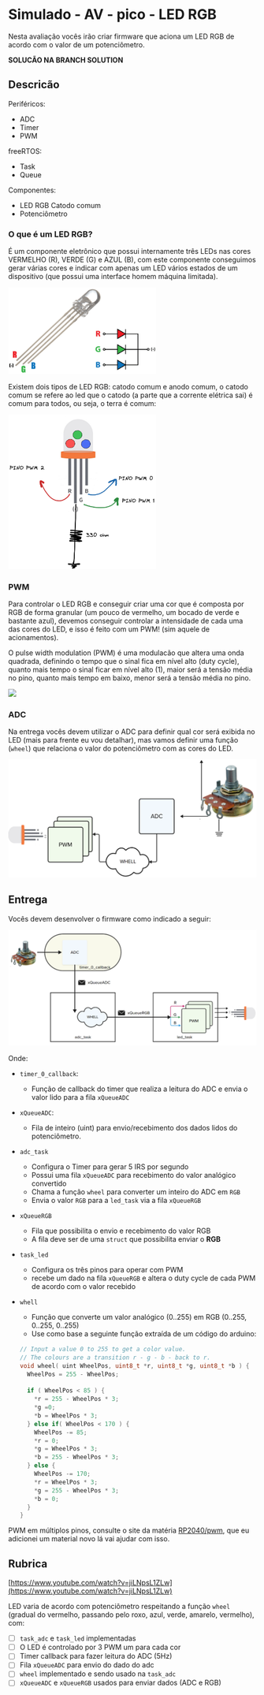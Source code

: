 # Simulado - AV - pico - LED RGB

Nesta avaliação vocês irão criar firmware que aciona um LED RGB de acordo com o valor de um potenciômetro. 

**SOLUCÃO NA BRANCH SOLUTION**

## Descricão

Periféricos:

- ADC
- Timer
- PWM 

freeRTOS:

- Task
- Queue

Componentes:

- LED RGB Catodo comum
- Potenciômetro

### O que é um LED RGB?

É um componente eletrônico que possui internamente três LEDs nas cores VERMELHO (R), VERDE (G) e AZUL (B), com este componente conseguimos gerar várias cores e indicar com apenas um LED vários estados de um dispositivo (que possui uma interface homem máquina limitada).

<img src="imgs/RGB-LED.png" width="300">

Existem dois tipos de LED RGB: catodo comum e anodo comum, o catodo comum se refere ao led que o catodo (a parte que a corrente elétrica sai) é comum para todos, ou seja, o terra é comum:

<img src="imgs/LED-Diagrama.png" width="300">

### PWM

Para controlar o LED RGB e conseguir criar uma cor que é composta por RGB de forma granular (um pouco de vermelho, um bocado de verde e bastante azul), devemos conseguir controlar a intensidade de cada uma das cores do LED, e isso é feito com um PWM! (sim aquele de acionamentos).

O pulse width modulation (PWM) é uma modulacão que altera uma onda quadrada, definindo o tempo que o sinal fica em nível alto (duty cycle), quanto mais tempo o sinal ficar em nível alto (1), maior será a tensão média no pino, quanto mais tempo em baixo, menor será a tensão média no pino.

![](http://www.mecaweb.com.br/eletronica/content/image/pwm_v1.gif)

### ADC

Na entrega vocês devem utilizar o ADC para definir qual cor será exibida no LED (mais para frente eu vou detalhar), mas vamos definir uma função (`wheel`) que relaciona o valor do potenciômetro com as cores do LED.

![](imgs/ADC.png)

## Entrega

Vocês devem desenvolver o firmware como indicado a seguir:

![](imgs/firmware.png)

Onde:

- `timer_0_callback`:
  - Função de callback do timer que realiza a leitura do ADC e envia o valor lido para a fila `xQueueADC`
  
- `xQueueADC`:
  - Fila de inteiro (uint) para envio/recebimento dos dados lidos do potenciômetro.
  
- `adc_task`
    - Configura o Timer para gerar 5 IRS por segundo  
    - Possui uma fila `xQueueADC` para recebimento do valor analógico convertido
    - Chama a função `wheel` para converter um inteiro do ADC em `RGB`
    - Envia o valor `RGB` para a `led_task` via a fila `xQueueRGB`
    
- `xQueueRGB` 
    - Fila que possibilita o envio e recebimento do valor RGB
    - A fila deve ser de uma `struct` que possibilita enviar o **RGB**
    
- `task_led`
    - Configura os três pinos para operar com PWM
    - recebe um dado na fila `xQueueRGB` e altera o duty cycle de cada PWM de acordo com o valor recebido
    
- `whell`
    - Função que converte um valor analógico (0..255) em RGB (0..255, 0..255, 0..255)
    - Use como base a seguinte função extraída de um código do arduino:
 
    ```c
    // Input a value 0 to 255 to get a color value.
    // The colours are a transition r - g - b - back to r.
    void wheel( uint WheelPos, uint8_t *r, uint8_t *g, uint8_t *b ) {
      WheelPos = 255 - WheelPos;

      if ( WheelPos < 85 ) {
        *r = 255 - WheelPos * 3;
        *g =0;
        *b = WheelPos * 3;
      } else if( WheelPos < 170 ) {
        WheelPos -= 85;
        *r = 0;
        *g = WheelPos * 3;
        *b = 255 - WheelPos * 3;
      } else {
        WheelPos -= 170;
        *r = WheelPos * 3;
        *g = 255 - WheelPos * 3;
        *b = 0;
      }
    }
    ```
    
PWM em múltiplos pinos, consulte o site da matéria [RP2040/pwm](https://insper-embarcados.github.io/site/rp2040/rp2040-pwm/), que eu adicionei um material novo lá vai ajudar com isso.
    
## Rubrica

[https://www.youtube.com/watch?v=jiLNpsL1ZLw](https://www.youtube.com/watch?v=jiLNpsL1ZLw)

LED varia de acordo com potenciômetro respeitando a função `wheel` (gradual do vermelho, passando pelo roxo, azul, verde, amarelo, vermelho), com:

- [ ] `task_adc` e `task_led` implementadas
- [ ] O LED é controlado por 3 PWM um para cada cor
- [ ] Timer callback para fazer leitura do ADC (5Hz)
- [ ] Fila `xQueueADC` para envio do dado do adc
- [ ] `wheel` implementado e sendo usado na `task_adc`
- [ ] `xQueueADC` e `xQueueRGB` usados para enviar dados (ADC e RGB)
